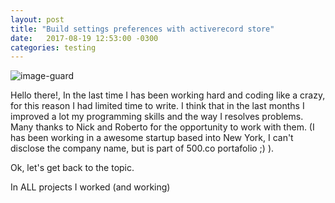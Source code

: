 ```yaml
---
layout: post
title: "Build settings preferences with activerecord store"
date:   2017-08-19 12:53:00 -0300
categories: testing
---
```

![image-guard](http://i1382.photobucket.com/albums/ah245/nelsonpatojimenez/Guard-setting_zpsyfsqvu2p.gif)

Hello there!, In the last time I has been working hard and coding like a crazy, for this reason I had limited time to write.
I think that in the last months I improved a lot my programming skills and the way I resolves problems. Many thanks to Nick and Roberto
for the opportunity to work with them. (I has been working in a awesome startup based into New York, I can't disclose the company name, but is part of 500.co portafolio ;) ).

Ok, let's get back to the topic.

In ALL projects I worked (and working)
